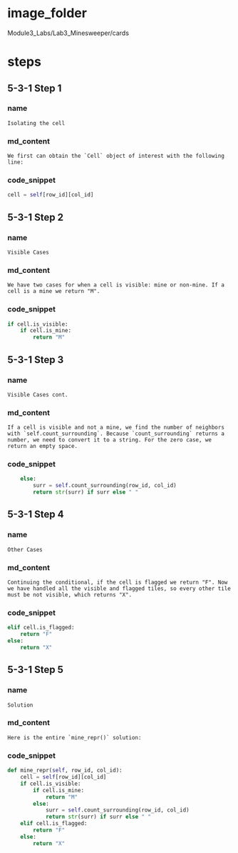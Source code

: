 # image_folder
Module3_Labs/Lab3_Minesweeper/cards

# steps

## 5-3-1 Step 1
### name
```
Isolating the cell
```
### md_content
```
We first can obtain the `Cell` object of interest with the following line:
```
### code_snippet
```python
cell = self[row_id][col_id]
```

## 5-3-1 Step 2
### name
```
Visible Cases
```
### md_content
```
We have two cases for when a cell is visible: mine or non-mine. If a cell is a mine we return "M". 
```
### code_snippet
```python
if cell.is_visible:    
    if cell.is_mine:        
        return "M"    
```

## 5-3-1 Step 3
### name
```
Visible Cases cont.
```
### md_content
```
If a cell is visible and not a mine, we find the number of neighbors with `self.count_surrounding`. Because `count_surrounding` returns a number, we need to convert it to a string. For the zero case, we return an empty space. 
```
### code_snippet
```python
    else:        
        surr = self.count_surrounding(row_id, col_id)
        return str(surr) if surr else " "
```
## 5-3-1 Step 4
### name
```
Other Cases
```
### md_content
```
Continuing the conditional, if the cell is flagged we return "F". Now we have handled all the visible and flagged tiles, so every other tile must be not visible, which returns "X".
```
### code_snippet
```python
elif cell.is_flagged:    
    return "F"
else:    
    return "X"
```
## 5-3-1 Step 5
### name
```
Solution
```
### md_content
```
Here is the entire `mine_repr()` solution:
```
### code_snippet
```python
def mine_repr(self, row_id, col_id):
    cell = self[row_id][col_id]
    if cell.is_visible:
        if cell.is_mine:
            return "M"
        else:
            surr = self.count_surrounding(row_id, col_id)
            return str(surr) if surr else " "
    elif cell.is_flagged:
        return "F"
    else:
        return "X"
```